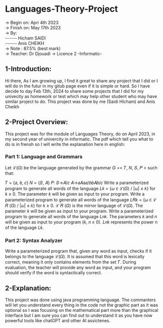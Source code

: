 # Languages-Theory-Project
-> Begin on:  Apri 4th 2023<br>
-> Finish on: May 17th 2023<br>
-> By:      
------ Hicham SAIDI <br>
------ Anis CHEIKH  <br>
-> Note :     87.5% (best mark)<br>
-> Teacher:   Dr Djouadi
-> Licence 2 -Informatic-

## 1-Introduction:
Hi there,
As I am growing up,
I find it great to share any project that I did or I will do in the futur in my gitub page even if it is simple or hard.
So I have decide to day Feb 13th, 2024 to share some projects that I did for my univecity as homework or test which may help other student who may have similar project to do.
This project was done by me (Saidi HIcham) and Anis Cheikh



## 2-Project Overview:
This project was for the module of Languages Theory, do on April 2023, in my second year of univercity in informatic.
The pdf which tell you what to do is in frensh so I will write the explanation here in english:

### Part 1: Language and Grammars
Let ℒ(𝐺) be the language generated by the grammar 𝐺 =< 𝑇, 𝑁, 𝑆, 𝑃 > such that:

𝑇 = {𝑎, 𝑏, 𝑐}
𝑁 = {𝑆, 𝐴}
𝑃:
𝑆→𝐴/𝜀
𝐴→𝑎𝐴𝑎𝑎/𝑏𝑏𝐴𝑏/𝑐
Write a parameterized program to generate all words of the language 𝐿𝑘 = {𝜔 ∈ ℒ(𝐺) / |𝜔| ≤ 𝑘} for 𝑘 ≥ 0. The parameter 𝑘 will be given as input to your program.
Write a parameterized program to generate all words of the language 𝐿𝑅𝑘 = {𝜔 ∈ ℒ 𝑅 (𝐺) / |𝜔| ≤ 𝑘} for 𝑘 ≥ 0. ℒ 𝑅 (𝐺) is the mirror language of ℒ(𝐺). The parameter 𝑘 will be given as input to your program.
Write a parameterized program to generate all words of the language 𝐿𝑛𝑘. The parameters 𝑘 and 𝑛 will be given as input to your program (𝑘, 𝑛 ≥ 0). 𝐿𝑛𝑘 represents the power n of the language 𝐿𝑘.

### Part 2: Syntax Analyzer
Write a parameterized program that, given any word as input, checks if it belongs to the language ℒ(𝐺). It is assumed that this word is lexically correct, meaning it only contains elements from the set 𝑇. During evaluation, the teacher will provide any word as input, and your program should verify if the word is syntactically correct.

## 2-Explanation:
This project was done using java programming language.
The commanters will let you understand every thing in the code not the graphic part as it was optional so I was focusing on the mathematical part more than the graphical interface but I am sure you can find out to understand it as you have now powerful tools like chatGPT and other AI assictenes.
